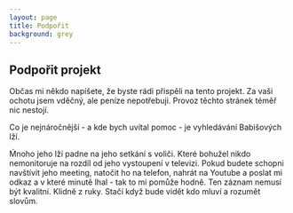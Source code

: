 ```yaml
---
layout: page
title: Podpořit
background: grey
---
```

<div class="col-lg-12 text-center">
	<h2 class="section-heading text-uppercase">Podpořit projekt</h2>
</div>

Občas mi někdo napíšete, že byste rádi přispěli na tento projekt. Za vaši ochotu jsem vděčný, ale peníze nepotřebuji.
Provoz těchto stránek téměř nic nestojí.

Co je nejnáročnější - a kde bych uvítal pomoc - je vyhledávání Babišových lží.

Ḿnoho jeho lží padne na jeho setkání s voliči. Které bohužel nikdo nemonitoruje na rozdíl od jeho vystoupení v televizi.
Pokud budete schopni navštívit jeho meeting, natočit ho na telefon, nahrát na Youtube a poslat mi odkaz a v které minutě lhal - tak
to mi pomůže hodně. Ten záznam nemusí být kvalitní. Klidně z ruky. Stačí když bude vidět kdo mluví a rozumět slovům.
